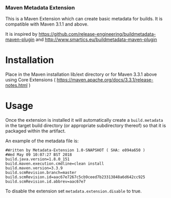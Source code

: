 ### Maven Metadata Extension

This is a Maven Extension which can create basic metadata for builds. It is compatible with Maven 3.1.1 and above.

It is inspired by https://github.com/release-engineering/buildmetadata-maven-plugin and http://www.smartics.eu/buildmetadata-maven-plugin

# Installation
Place in the Maven installation lib/ext directory or for Maven 3.3.1 above using Core Extensions ( https://maven.apache.org/docs/3.3.1/release-notes.html )

# Usage
Once the extension is installed it will automatically create a `build.metadata` in the target build directory (or appropriate subdirectory thereof) so that it is packaged within the artifact.

An example of the metadata file is:

```
#Written by Metadata-Extension 1.0-SNAPSHOT ( SHA: e094a650 )
#Wed May 09 10:07:27 BST 2018
build.java.version=1.8.0_151
build.maven.execution.cmdline=clean install
build.maven.version=3.3.9
build.scmRevision.branch=master
build.scmRevision.id=aac67e7267c5cb9ceed7b23313848a6d642cc925
build.scmRevision.id.abbrev=aac67e7
```

To disable the extension set `metadata.extension.disable` to true.
